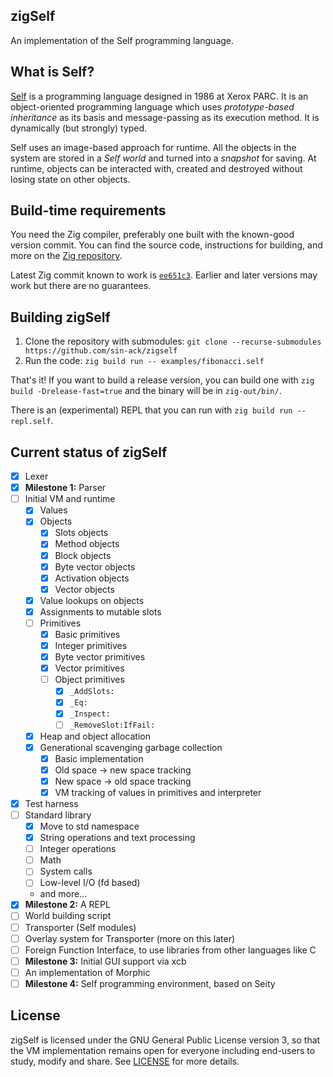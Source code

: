 ## zigSelf

An implementation of the Self programming language.

## What is Self?

[Self](https://selflanguage.org/) is a programming language designed in 1986 at
Xerox PARC. It is an object-oriented programming language which uses
_prototype-based inheritance_ as its basis and message-passing as its execution
method. It is dynamically (but strongly) typed.

Self uses an image-based approach for runtime. All the objects in the system
are stored in a _Self world_ and turned into a _snapshot_ for saving. At
runtime, objects can be interacted with, created and destroyed without losing
state on other objects.

## Build-time requirements

You need the Zig compiler, preferably one built with the known-good version
commit. You can find the source code, instructions for building, and more on the
[Zig repository](https://github.com/ziglang/zig).

Latest Zig commit known to work is [`ee651c3`](https://github.com/ziglang/zig/commit/ee651c3).
Earlier and later versions may work but there are no guarantees.

## Building zigSelf

1. Clone the repository with submodules: `git clone --recurse-submodules https://github.com/sin-ack/zigself`
2. Run the code: `zig build run -- examples/fibonacci.self`

That's it! If you want to build a release version, you can build one with
`zig build -Drelease-fast=true` and the binary will be in `zig-out/bin/`.

There is an (experimental) REPL that you can run with `zig build run -- repl.self`.

## Current status of zigSelf

- [x] Lexer
- [x] **Milestone 1:** Parser
- [ ] Initial VM and runtime
  - [x] Values
  - [x] Objects
    - [x] Slots objects
    - [x] Method objects
    - [x] Block objects
    - [x] Byte vector objects
    - [x] Activation objects
    - [x] Vector objects
  - [x] Value lookups on objects
  - [x] Assignments to mutable slots
  - [ ] Primitives
    - [x] Basic primitives
    - [x] Integer primitives
    - [x] Byte vector primitives
    - [x] Vector primitives
    - [ ] Object primitives
      - [x] `_AddSlots:`
      - [x] `_Eq:`
      - [x] `_Inspect:`
      - [ ] `_RemoveSlot:IfFail:`
  - [x] Heap and object allocation
  - [x] Generational scavenging garbage collection
    - [x] Basic implementation
    - [x] Old space -> new space tracking
    - [x] New space -> old space tracking
    - [x] VM tracking of values in primitives and interpreter
- [x] Test harness
- [ ] Standard library
  - [x] Move to std namespace
  - [x] String operations and text processing
  - [ ] Integer operations
  - [ ] Math
  - [ ] System calls
  - [ ] Low-level I/O (fd based)
  - and more...
- [x] **Milestone 2:** A REPL
- [ ] World building script
- [ ] Transporter (Self modules)
- [ ] Overlay system for Transporter (more on this later)
- [ ] Foreign Function Interface, to use libraries from other languages like C
- [ ] **Milestone 3:** Initial GUI support via xcb
- [ ] An implementation of Morphic
- [ ] **Milestone 4:** Self programming environment, based on Seity

## License

zigSelf is licensed under the GNU General Public License version 3, so that the
VM implementation remains open for everyone including end-users to study, modify
and share. See [LICENSE](LICENSE) for more details.
